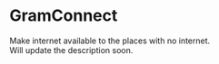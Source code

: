 # GramConnect
Make internet available to the places with no internet.<br>
Will update the description soon.
